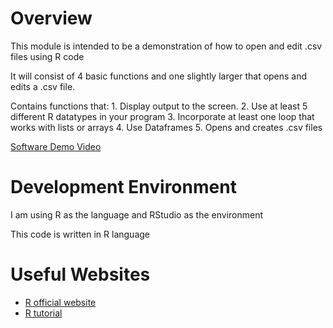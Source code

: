 # Overview

This module is intended to be a demonstration of how to open and edit .csv files using R code

It will consist of 4 basic functions and one slightly larger that opens and edits a .csv file.

Contains functions that: 
    1. Display output to the screen.
    2. Use at least 5 different R datatypes in your program
    3. Incorporate at least one loop that works with lists or arrays
    4. Use Dataframes
    5. Opens and creates .csv files

[Software Demo Video](https://youtu.be/29nGnOhQd9A)


# Development Environment

I am using R as the language and RStudio as the environment

This code is written in R language


# Useful Websites

* [R official website](https://www.r-project.org/about.html)
* [R tutorial](https://www.datacamp.com/doc/r/r-tutorial)